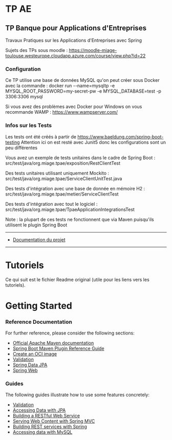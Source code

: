 # TP AE
## TP Banque pour Applications d'Entreprises

Travaux Pratiques sur les Applications d'Entreprises avec Spring

Sujets des TPs sous moodle :
https://moodle-miage-toulouse.westeurope.cloudapp.azure.com/course/view.php?id=22


### Configuration

Ce TP utilise une base de données MySQL qu'on peut créer sous Docker avec la commande :
docker run --name=mysqltp -e MYSQL_ROOT_PASSWORD=my-secret-pw -e MYSQL_DATABASE=test -p 3306:3306 mysql

Si vous avez des problèmes avec Docker pour Windows on vous recommande WAMP : https://www.wampserver.com/

### Infos sur les Tests

Les tests ont été créés à partir de https://www.baeldung.com/spring-boot-testing
Attention ici on est resté avec Junit5 donc les configurations sont un peu différentes

Vous avez un exemple de tests unitaires dans le cadre de Spring Boot :
src/test/java/org.miage.tpae/exposition/RestClientTest

Des tests unitaires utilisant uniquement Mockito :
src/test/java/org.miage.tpae/ServiceClientUnitTest.java

Des tests d'intégration avec une base de donnée en mémoire H2 :
src/test/java/org.miage.tpae/metier/ServiceClientTest

Des tests d'intégration avec tout le logiciel :
src/test/java/org.miage.tpae/TpaeApplicationIntegrationsTest

Note : la plupart de ces tests ne fonctionnent que via Maven puisqu'ils utilisent le plugin Spring Boot

---

* [Documentation du projet ](https://hialmar.github.io/TPAE/)

  
---

# Tutoriels

Ce qui suit est le fichier Readme original (utile pour les liens vers les tutoriels).

# Getting Started

### Reference Documentation

For further reference, please consider the following sections:

* [Official Apache Maven documentation](https://maven.apache.org/guides/index.html)
* [Spring Boot Maven Plugin Reference Guide](https://docs.spring.io/spring-boot/docs/3.0.2/maven-plugin/reference/html/)
* [Create an OCI image](https://docs.spring.io/spring-boot/docs/3.0.2/maven-plugin/reference/html/#build-image)
* [Validation](https://docs.spring.io/spring-boot/docs/3.0.2/reference/htmlsingle/#io.validation)
* [Spring Data JPA](https://docs.spring.io/spring-boot/docs/3.0.2/reference/htmlsingle/#data.sql.jpa-and-spring-data)
* [Spring Web](https://docs.spring.io/spring-boot/docs/3.0.2/reference/htmlsingle/#web)

### Guides

The following guides illustrate how to use some features concretely:

* [Validation](https://spring.io/guides/gs/validating-form-input/)
* [Accessing Data with JPA](https://spring.io/guides/gs/accessing-data-jpa/)
* [Building a RESTful Web Service](https://spring.io/guides/gs/rest-service/)
* [Serving Web Content with Spring MVC](https://spring.io/guides/gs/serving-web-content/)
* [Building REST services with Spring](https://spring.io/guides/tutorials/rest/)
* [Accessing data with MySQL](https://spring.io/guides/gs/accessing-data-mysql/)
